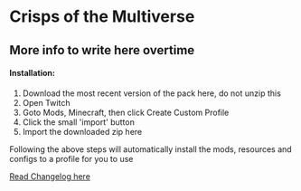 # Crisps of the Multiverse

## More info to write here overtime


#### Installation:

  1. Download the most recent version of the pack here, do not unzip this
  2. Open Twitch
  3. Goto Mods, Minecraft, then click Create Custom Profile
  4. Click the small 'import' button
  5. Import the downloaded zip here
  
  Following the above steps will automatically install the mods, resources and configs to a profile for you to use
  
  [Read Changelog here](https://github.com/HeartlessAUS/Crisps-of-the-Multiverse/blob/master/Changelog.md)
